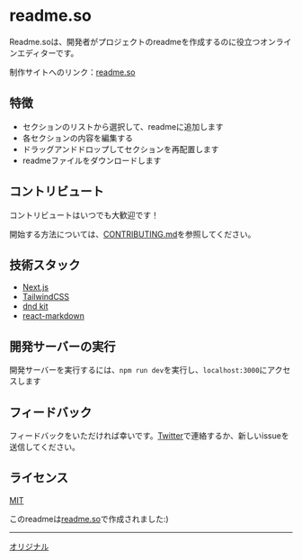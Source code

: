 # readme.so

Readme.soは、開発者がプロ​​ジェクトのreadmeを作成するのに役立つオンラインエディターです。

制作サイトへのリンク：[readme.so](https://readme.so)

## 特徴

- セクションのリストから選択して、readmeに追加します
- 各セクションの内容を編集する
- ドラッグアンドドロップしてセクションを再配置します
- readmeファイルをダウンロードします

## コントリビュート

コントリビュートはいつでも大歓迎です！

開始する方法については、[CONTRIBUTING.md](/CONTRIBUTING.md)を参照してください。

## 技術スタック

- [Next.js](https://nextjs.org/)
- [TailwindCSS](https://tailwindcss.com/)
- [dnd kit](https://dndkit.com/)
- [react-markdown](https://github.com/remarkjs/react-markdown)

## 開発サーバーの実行

開発サーバーを実行するには、`npm run dev`を実行し、`localhost:3000`にアクセスします

## フィードバック

フィードバックをいただければ幸いです。[Twitter](https://twitter.com/katherinecodes)で連絡するか、新しいissueを送信してください。

## ライセンス

[MIT](/LICENSE)

このreadmeは[readme.so](https://readme.so)で作成されました:)

---
[オリジナル](https://github.com/katherinepeterson/readme.so/blob/main/README.md)
